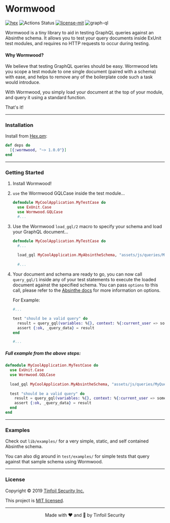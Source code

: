 # Wormwood

[![hex](https://img.shields.io/hexpm/v/wormwood.svg)](https://hex.pm/packages/wormwood)
![Actions Status](https://github.com/tinfoil/wormwood/workflows/Elixir%20CI/badge.svg)
[![license-mit](https://img.shields.io/badge/license-MIT-blue)](https://github.com/tinfoil/wormwood/blob/master/LICENSE)
![graph-ql](https://img.shields.io/badge/%E2%99%A5-graphql-ff69b4)

Wormwood is a tiny library to aid in testing GraphQL queries against an Absinthe schema. It allows you to test your query documents inside ExUnit test modules, and requires no HTTP requests to occur during testing.

#### Why Wormwood?

We believe that testing GraphQL queries should be easy. Wormwood lets you scope a test module to one single document (paired with a schema) with ease, and helps to remove any of the boilerplate code such a task would introduce.

With Wormwood, you simply load your document at the top of your module, and query it using a standard function. 

That's it!

----------

### Installation

Install from [Hex.pm](https://hex.pm/packages/wormwood):

```elixir
def deps do
  [{:wormwood, "~> 1.0.0"}]
end
```

----------

### Getting Started

1. Install Wormwood!
2. `use` the Wormwood GQLCase inside the test module...

	```elixir
	defmodule MyCoolApplication.MyTestCase do
	  use ExUnit.Case
	  use Wormwood.GQLCase
	  #...
	```	
3. Use the Wormwood `load_gql/2` macro to specify your schema and load your GraphQL document...

	```elixir
   defmodule MyCoolApplication.MyTestCase do
	  #...
	  
	  load_gql MyCoolApplication.MyAbsintheSchema, "assets/js/queries/MyQuery.gql"
	  
	  #...
	```

4. Your document and schema are ready to go, you can now call `query_gql/1` inside any of your test statements to execute the loaded document against the specified schema. You can pass `options` to this call, please refer to the [Absinthe docs](https://hexdocs.pm/absinthe/Absinthe.html#run/3-options) for more information on options.

	For Example:
	
	```elixir
	#...
	
	test "should be a valid query" do
	  result = query_gql(variables: %{}, context: %{:current_user => some_user})
	  assert {:ok, _query_data} = result
	end
	
	#...
	```


##### Full example from the above steps:

```elixir
defmodule MyCoolApplication.MyTestCase do
  use ExUnit.Case
  use Wormwood.GQLCase
	  
  load_gql MyCoolApplication.MyAbsintheSchema, "assets/js/queries/MyQuery.gql" 
	  
  test "should be a valid query" do
    result = query_gql(variables: %{}, context: %{:current_user => some_user})
    assert {:ok, _query_data} = result
  end
end
```

----------

### Examples

Check out `lib/examples/` for a very simple, static, and self contained Absinthe schema. 

You can also dig around in `test/examples/` for simple tests that query against that sample schema using Wormwood.

----------

### License

Copyright © 2019 [Tinfoil Security Inc.](https://www.tinfoilsecurity.com/go/opensource)

This project is [MIT licensed](https://github.com/tinfoil/wormwood/blob/master/LICENSE).

----------

<p align="center">
	Made with ❤️ and 🔐 by Tinfoil Security
</p>
